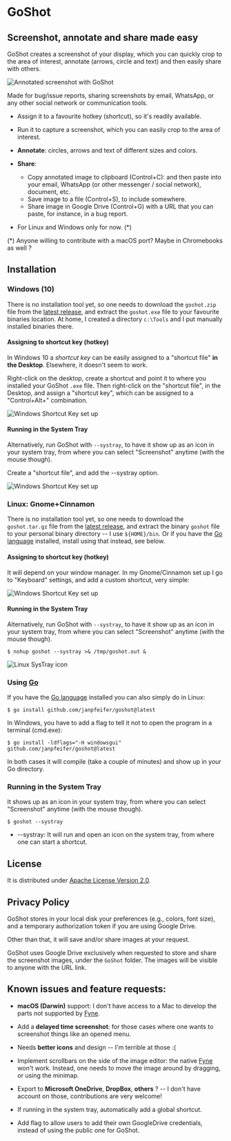 # GoShot

## Screenshot, annotate and share made easy

GoShot creates a screenshot of your display, which you can quickly
crop to the area of interest, annotate (arrows, circle and text) and
then easily share with others. 

<img src="docs/example1.png" alt="Annotated screenshot with GoShot"/>

Made for bug/issue reports, sharing screenshots by email, WhatsApp, or any other social network or 
communication tools.  

* Assign it to a favourite hotkey (shortcut), so it's readily available.

* Run it to capture a screenshot, which you can easily crop to the area of interest.

* **Annotate**: circles, arrows and text of different sizes and colors.

* **Share**:
   * Copy annotated image to clipboard (Control+C): and then paste into your email, WhatsApp (or other messenger / 
     social network), document, etc.
   * Save image to a file (Control+S), to include somewhere.
   * Share image in Google Drive (Control+G) with a URL that you can paste, for instance, in a bug report.

* For Linux and Windows only for now. (*)

(*) Anyone willing to contribute with a macOS port? Maybe in Chromebooks as well ?

## Installation

### Windows (10)

There is no installation tool yet, so one needs to download the `goshot.zip` file from
the [latest release](https://github.com/janpfeifer/goshot/releases), and 
extract the `goshot.exe` file to your favourite binaries location. At home, I created a 
directory `c:\Tools` and I put manually installed binaries there.

#### Assigning to shortcut key (hotkey)

In Windows 10 a *shortcut key* can be easily assigned to a "shortcut file" **in the Desktop**. 
Elsewhere, it doesn't seem to work.

Right-click on the desktop, create a shortcut and point it to where you installed your GoShot `.exe`
file. Then right-click on the "shortcut file", in the Desktop, and assign a "shortcut key", which can
be assigned to a "Control+Alt+<some key>" combination.

<img src="docs/win_shortcut_1.png" alt="Windows Shortcut Key set up"/>

#### Running in the System Tray

Alternatively, run GoShot with `--systray`, to have it show up as an icon in your system tray, 
from where you can select "Screenshot" anytime (with the mouse though). 

Create a "shortcut file", and add the --systray option.

<img src="docs/win_shortcut_2.png" alt="Windows Shortcut Key set up"/>

### Linux: Gnome+Cinnamon

There is no installation tool yet, so one needs to download the `goshot.tar.gz` file from
the [latest release](https://github.com/janpfeifer/goshot/releases), and extract the binary
`goshot` file to your personal binary directory -- I use `${HOME}/bin`. Or if you have the 
[Go language](https://golang.org) installed, install using that instead, see below.

#### Assigning to shortcut key (hotkey)

It will depend on your window manager. In my Gnome/Cinnamon set up I go to "Keyboard" settings, and add
a custom shortcut, very simple:

<img src="docs/linux_keyboard_settings.png" alt="Windows Shortcut Key set up"/>

#### Running in the System Tray

Alternatively, run GoShot with `--systray`, to have it show up as an icon in your system tray,
from where you can select "Screenshot" anytime (with the mouse though).

```shell
$ nohup goshot --systray >& /tmp/goshot.out &
```

<img src="docs/linux_systray.png" alt="Linux SysTray icon"/>


### Using [Go](https://golang.org) 

If you have the [Go language](https://golang.org) installed you can also simply do in Linux:

```shell
$ go install github.com/janpfeifer/goshot@latest
```

In Windows, you have to add a flag to tell it not to open the program in a terminal (cmd.exe):

```shell
$ go install -ldflags="-H windowsgui" github.com/janpfeifer/goshot@latest
```

In both cases it will compile (take a couple of minutes) and show up in your Go directory.

### Running in the System Tray

It shows up as an icon in your system tray, from where you can select "Screenshot" anytime (with the mouse though).

```shell
$ goshot --systray
```
* --systray: It will run and open an icon on the system tray, from where one can start a shortcut.

## License

It is distributed under [Apache License Version 2.0](LICENSE).

## Privacy Policy

GoShot stores in your local disk your preferences (e.g., colors, font size), and a temporary authorization token if you are 
using Google Drive.

Other than that, it will save and/or share images at your request.

GoShot uses Google Drive exclusively when requested to store and share the screenshot images, under the `GoShot` folder. 
The images will be visible to anyone with the URL link.

## Known issues and feature requests:

* **macOS (Darwin)** support: I don't have access to a Mac to develop the parts not supported by [Fyne](https://github.com/fyne-io/fyne).

* Add a **delayed time screenshot**: for those cases where one wants to screenshot things like an opened menu.

* Needs **better icons** and design -- I'm terrible at those :(

* Implement scrollbars on the side of the image editor: the native [Fyne](https://github.com/fyne-io/fyne) won't work. 
  Instead, one needs to move the image around by dragging, or using the minimap.
  
* Export to **Microsoft OneDrive**, **DropBox**, **others** ? -- I don't have account on those, contributions are very welcome!

* If running in the system tray, automatically add a global shortcut.

* Add flag to allow users to add their own GoogleDrive credentials, instead of using the public one for GoShot.